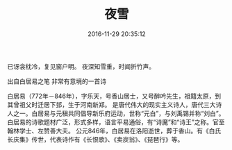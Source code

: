 ﻿---
title: 夜雪
date: 2016-11-29 20:35:12
tags:
- essay
- 文学
toc: true
---


已讶衾枕冷，复见窗户明。
夜深知雪重，时闻折竹声。

<!--more-->
出自白居易之笔
非常有意境的一首诗


白居易（772年－846年），字乐天，号香山居士，又号醉吟先生，祖籍太原，到其曾祖父时迁居下邽，生于河南新郑。
是唐代伟大的现实主义诗人，唐代三大诗人之一。白居易与元稹共同倡导新乐府运动，世称“元白”，与刘禹锡并称“刘白”。
白居易的诗歌题材广泛，形式多样，语言平易通俗，有“诗魔”和“诗王”之称。官至翰林学士、左赞善大夫。
公元846年，白居易在洛阳逝世，葬于香山。有《白氏长庆集》传世，代表诗作有《长恨歌》、《卖炭翁》、《琵琶行》等。
